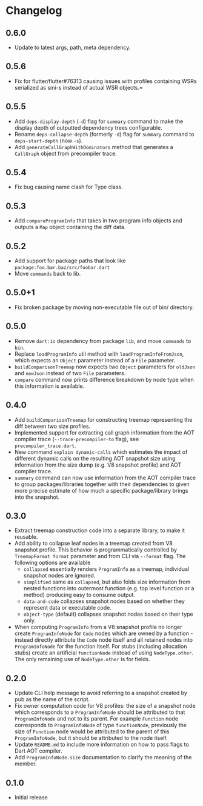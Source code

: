 # Changelog

## 0.6.0

- Update to latest args, path, meta dependency.

## 0.5.6
- Fix for flutter/flutter#76313 causing issues with profiles containing
WSRs serialized as smi-s instead of actual WSR objects.=

## 0.5.5
- Add `deps-display-depth` (`-d`) flag for `summary` command to make the display
depth of outputted dependency trees configurable.
- Rename `deps-collapse-depth` (formerly `-d`) flag for `summary` command to
`deps-start-depth` (now `-s`).
- Add `generateCallGraphWithDominators` method that generates a `CallGraph`
object from precompiler trace.

## 0.5.4
- Fix bug causing name clash for Type class.

## 0.5.3
- Add `compareProgramInfo` that takes in two program info objects and outputs
a `Map` object containing the diff data.

## 0.5.2
- Add support for package paths that look like `package:foo.bar.baz/src/foobar.dart`
- Move `commands` back to lib.

## 0.5.0+1
- Fix broken package by moving non-executable file out of bin/ directory.

## 0.5.0
- Remove `dart:io` dependency from package `lib`, and move `commands` to `bin`.
- Replace `loadProgramInfo` util method with `loadProgramInfoFromJson`, which
expects an `Object` parameter instead of a `File` parameter.
- `buildComparisonTreemap` now expects two `Object` parameters for `oldJson` and
`newJson` instead of two `File` parameters.
- `compare` command now prints difference breakdown by node type when this
information is available.

## 0.4.0

- Add `buildComparisonTreemap` for constructing treemap representing the diff
between two size profiles.
- Implemented support for extracting call graph information from the AOT
compiler trace (`--trace-precompiler-to` flag), see `precompiler_trace.dart`.
- New command `explain dynamic-calls` which estimates the impact of different
dynamic calls on the resulting AOT snapshot size using information from the
size dump (e.g. V8 snapshot profile) and AOT compiler trace.
- `summary` command can now use information from the AOT compiler trace to
group packages/libraries together with their dependencies to given more precise
estimate of how much a specific package/library brings into the snapshot.

## 0.3.0

- Extract treemap construction code into a separate library, to make it
reusable.
- Add ability to collapse leaf nodes in a treemap created from V8 snapshot
profile. This behavior is programmatically controlled by `TreemapFormat format`
parameter and from CLI via `--format` flag. The following options are available
    - `collapsed` essentially renders `ProgramInfo` as a treemap, individual
    snapshot nodes are ignored.
    - `simplified` same as `collapsed`, but also folds size information from
    nested functions into outermost function (e.g. top level function or a
    method) producing easy to consume output.
    - `data-and-code` collapses snapshot nodes based on whether they represent
    data or executable code.
    - `object-type` (default) collapses snapshot nodes based on their type only.
- When computing `ProgramInfo` from a V8 snapshot profile no longer create
`ProgramInfoNode` for `Code` nodes which are owned by a function - instead
directly attribute the `Code` node itself and all retained nodes into
`ProgramInfoNode` for the function itself. For stubs (including allocation
stubs) create an artificial `functionNode` instead of using `NodeType.other`.
The only remaining use of `NodeType.other` is for fields.

## 0.2.0

- Update CLI help message to avoid referring to a snapshot created by pub as the
name of the script.
- Fix owner computation code for V8 profiles: the size of a snapshot node
which corresponds to a `ProgramInfoNode` should be attributed to that
`ProgramInfoNode` and not to its parent. For example `Function` node corresponds
to `ProgramInfoNode` of type `functionNode`, previously the size of `Function`
node would be attributed to the parent of this `ProgramInfoNode`, but it
should be attributed to the node itself.
- Update `README.md` to include more information on how to pass flags to
Dart AOT compiler.
- Add `ProgramInfoNode.size` documentation to clarify the meaning of the member.

## 0.1.0

- Initial release
